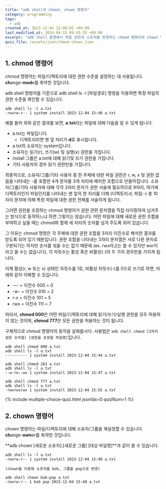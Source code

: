 ```yaml
---
title: "adb shell의 chmod, chown 명령어"
category: programming
tags:
  - adb
created_at: 2023-12-04 12:00:02 +09:00
last_modified_at: 2024-04-15 09:45:35 +09:00
excerpt: "adb shell 환경에서 파일 권한과 소유자를 변경하는 chmod 명령어와 chown 명령어를 사용해 봅니다"
quiz_file: /assets/json/chmod-chown.json
---
```


## 1. chmod 명령어
 
chmod 명령어는 파일/디렉토리에 대한 권한 수준을 설정하는 데 사용됩니다. **ch**ange-**mod**e를 축약한 것입니다.

adb shell 명령어를 기준으로 adb shell ls -l [파일경로] 명령을 이용하면 특정 파일의 권한 수준을 확인할 수 있습니다.

```
adb shell ls -l a.txt
-rwxrw-r-- 1 system install 2023-12-04 15:40 a.txt
```

예를 들어 위와 같은 결과를 보면, **a.txt**라는 파일에 대해 다음을 알 수 있게 됩니다:

- a.txt는 파일입니다.
	- 디렉토리라면 맨 앞 자리가 **d**로 표시됩니다.
- a.txt의 소유자는 system입니다.
- 소유자는 읽기(r), 쓰기(w) 및 실행(x) 권한을 가집니다.
- install 그룹은 a.txt에 대해 읽기및 쓰기 권한을 가집니다.
- 기타 사용자의 경우 읽기 권한만을 가집니다.

최종적으로, 소유자/그룹/기타 사용자 중 한 주체에 대한 파일 권한은 r, w, x 및 권한 없음을 나타내는 -를 포함한 4개 문자를 3개 자리에 배치한 조합으로 만들어집니다. 소유자/그룹/기타 사용자에 대해 각각 3자리 문자가 권한 서술에 필요하므로 9자리, 여기에 디렉토리인지 파일인지를 나타내는 맨 앞의 한 자리를 더해 (디렉토리:d, 파일:-) 총 10자리 문자에 의해 특정 파일에 대한 권한 전체를 서술하게 됩니다.

그러면 권한을 조정하는 chmod 명령어가 권한 관련 문자열을 직접 타이핑하여 넘겨주는 방식으로 동작하느냐 하면 그렇지는 않습니다. 어떤 파일에 대해 새로운 권한 조합을 부여하고 싶을 때는 chmod와 함께 세 자리의 숫자를 넘겨 주도록 되어 있습니다.

그 이유는 chmod 명령은 각 주체에 대한 권한 조합을 3자리 이진수로 해석한 결과를 받도록 되어 있기 때문입니다. 권한 조합을 나타내는 3자리 문자열은 서로 다른 문자로 구분되기는 하지만 순서를 섞을 수는 없기 때문에 (ex. rwx라고는 쓸 수 있지만 wxr이라고 쓸 수는 없습니다), 각 자릿수는 활성 혹은 비활성(-)의 두 가지 경우만을 가지게 됩니다.

이제 활성(r, w 또는 x) 상태인 자릿수를 1로, 비활성 자릿수(-)를 0으로 쓰기로 하면, 아래와 같이 이해할 수 있습니다.

- -\-\- = 이진수 000 = 0
- -w- = 이진수 010 = 2
- r-x = 이진수 101 = 5
- rws = 이진수 111 = 7

따라서, **chmod 000**은 어떤 파일/디렉토리에 대해 읽기/쓰기/실행 권한을 모두 허용하지 않는 것이며, **chmod 777**은 모든 권한을 허용하는 것이 됩니다.

구체적으로 chmod 명령어의 동작을 살펴봅시다. 사용법은 `adb shell chmod [3자리 권한 숫자열] [권한을 조정할 파일명]`입니다.

```
adb shell chmod 000 a.txt
adb shell ls -l a.txt
---------- 1 system install 2023-12-04 15:44 a.txt
```
```
adb shell chmod 263 a.txt
adb shell ls -l a.txt
--w-rw--wx 1 system install 2023-12-04 15:47 a.txt
```
```
adb shell chmod 777 a.txt
adb shell ls -l a.txt
-rwxrwxrwx 1 system install 2023-12-04 15:55 a.txt
```

{% include multiple-choice-quiz.html jsonIdx=0 quizNum=1 %}

## 2. chown 명령어

chown 명령어는 파일/디렉토리에 대해 소유자/그룹을 재설정할 수 있습니다. **ch**ange-**own**er를 축약한 것입니다.

**adb chown [새로운 소유자]:[새로운 그룹] [대상 파일명]**과 같이 쓸 수 있습니다.

```
adb shell ls -l a.txt
-rwxrw-r-- 1 system install 2023-12-04 15:40 a.txt

(chown을 이용해 소유자를 bob, 그룹을 pop으로 변경)

adb shell chown bob:pop a.txt
-rwxrw-r-- 1 bob pop 2023-12-04 15:40 a.txt
```

